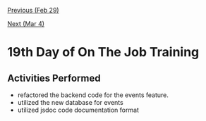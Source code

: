 [Previous (Feb 29)](./02-29-2024.md)

[Next (Mar 4)](./03-04-2024.md)

# 19th Day of On The Job Training

## Activities Performed

* refactored the backend code for the events feature.
* utilized the new database for events
* utilized jsdoc code documentation format

